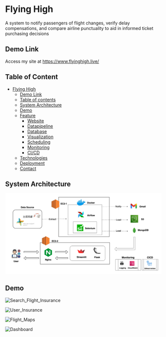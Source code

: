 
# Flying High

A system to notify passengers of flight changes, verify delay compensations, and compare airline punctuality
to aid in informed ticket purchasing decisions


## Demo Link

Access my site at https://www.flyinghigh.live/


## Table of Content

- [Flying High](#flying-high)
  - [Demo Link](#demo-link)
  - [Table of contents](#table-of-contents)
  - [System Architecture](#system-architecture)
  - [Demo](#demo)
  - [Feature](#feature)
    - [Website](#website)
    - [Datapipeline](#data-pipeline)
    - [Database](#database)
    - [Visualization](#visualization)
    - [Scheduling](#scheduling)
    - [Monitoring](#monitoring)
    - [CI/CD](#cicd)
  - [Technologies](#technologies)
  - [Deployment](#deployment)
  - [Contact](#contact)
## System Architecture
![alt text](./docs/Architecture_final.jpg)
## Demo

![Search_Flight_Insurance](https://github.com/hellowhaaa/flying_high/assets/98002855/7d03a627-aafc-4767-a645-75101672cccd)

![User_Insurance](https://github.com/hellowhaaa/flying_high/assets/98002855/36e7887d-42c3-426f-8bc8-006024c89280)

![Flight_Maps](https://github.com/hellowhaaa/flying_high/assets/98002855/8dd9f712-0ef7-434e-a4a9-cbfadd7952ea)

![Dashboard](https://github.com/hellowhaaa/flying_high/assets/98002855/5bb259eb-32c1-481f-94ca-f114a3d801a5)








